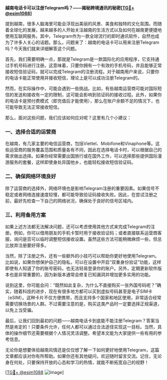 **越南电话卡可以注册Telegram吗？——揭秘跨境通讯的秘密[[TG💪+ @esim1088](https://t.me/s/esim1088)]**

提到越南，很多人脑海里可能会浮现出美丽的风景、美食和独特的文化氛围。而随着全球化的发展，越来越多的人开始关注越南的生活方式以及如何在越南更便捷地使用互联网服务。其中，Telegram作为一款全球流行的即时通讯软件，自然也成为了许多人关心的话题。那么，问题来了：越南的电话卡可以用来注册Telegram吗？今天我们就来详细解答这个问题。

首先，我们需要明确一点，那就是Telegram是一款国际化的应用程序，它支持通过手机号码进行注册。这意味着，只要你拥有一个有效的手机号码，并且能够正常接收短信验证码，就可以完成Telegram的注册流程。对于越南用户来说，只要你的电话卡能正常使用并接收短信，理论上是可以成功注册Telegram的。

然而，在实际操作中，可能会遇到一些挑战。比如，有些越南运营商可能对国际短信的发送和接收有一定的限制，这可能会影响到验证码的接收过程。此外，如果你的电话卡是预付费模式（即充值后才能使用），那么在账户余额不足的情况下，也可能导致无法正常接收短信。

那么，面对这些问题，我们应该如何应对呢？这里有几个小建议：

### 一、选择合适的运营商
在越南，有几家主要的电信运营商，包括Viettel、Mobifone和Vinaphone等。这些运营商的服务覆盖范围和质量各有不同，因此在选择电话卡时，可以根据自己的需求做出选择。如果你经常需要出国旅行或在国外工作，可以选择那些提供国际漫游服务的套餐，这样即使身处异国他乡，也能轻松接收短信验证码。

### 二、确保网络环境良好
除了运营商的选择外，网络环境也是影响Telegram注册的重要因素。如果信号不稳定或者网络连接速度较慢，都可能导致验证码接收失败。因此，在尝试注册之前，最好先检查一下自己的网络状况，确保处于良好的信号区域内。

### 三、利用备用方案
如果上述方法都无法解决问题，还可以考虑使用其他方式来完成Telegram的注册。例如，你可以借用朋友的手机卡暂时用于接收验证码；或者直接联系运营商客服，询问是否可以临时调整短信接收设置。虽然这些方法可能稍微麻烦一些，但总比放弃注册要好得多。

当然，除了注册之外，还有一些额外的小技巧可以帮助你更好地使用Telegram。比如说，如果你想保护自己的隐私，可以在设置中开启“双重身份验证”功能，这样即使有人知道了你的账号密码，也无法轻易登录你的账户。另外，定期更新软件版本也是非常重要的，因为新版本通常会修复已知漏洞并增加更多实用的功能。

说到这里，你可能会问：“既然如此复杂，为什么不直接购买一张外国号码呢？”确实，随着科技的进步，现在有很多地方都可以买到虚拟号码甚至是电子SIM卡（eSIM）。这种卡片不仅方便携带，而且支持多个国家和地区使用，非常适合经常需要切换场景的人群。不过需要注意的是，购买这类产品时一定要选择正规渠道，以免上当受骗。

最后，让我们回到最初的问题——越南电话卡到底能不能注册Telegram？答案当然是肯定的！只要条件允许，任何人都可以通过合法途径实现这一目标。当然，具体的操作细节还需要根据个人情况灵活调整。希望本文能为大家提供一些有用的参考信息。

无论你是想要体验越南风情还是仅仅想了解一下如何更好地使用Telegram，这篇文章都应该对你有所帮助。如果你还有其他疑问，欢迎随时留言交流。记住，无论身在何处，只要保持开放的心态和学习的热情，就能不断拓宽自己的视野！

[[TG💪+ @esim1088](https://t.me/s/esim1088) ![Image](https://i.postimg.cc/4NQfJmqS/Snipaste-2025-05-13-00-14-12.png)]